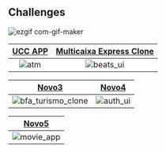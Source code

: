# 

## Challenges






![ezgif com-gif-maker](https://user-images.githubusercontent.com/64656900/173613518-6ecd67b5-bd9c-425d-95ab-9e6d60073c8d.gif)

|[UCC APP](atm)|[Multicaixa Express Clone](https://user-images.githubusercontent.com/64656900/173613518-6ecd67b5-bd9c-425d-95ab-9e6d60073c8d.gif)
|:-:|:-:|
|![atm](atm/screen_shots/home.png)|![beats_ui](beats_ui/screen_shot/beats.gif)


|[Novo3](bfa_turismo_clone)|[Novo4](auth_ui)|
|:-:|:-:|
|![bfa_turismo_clone](bfa_turismo_clone/screen_shots/01gif.gif)|![auth_ui](auth_ui/auth.gif)

|[Novo5](movie_app)
|:-:|
|![movie_app](movie_app/vokoscreen-2021-12-15_22-19-22.gif)






